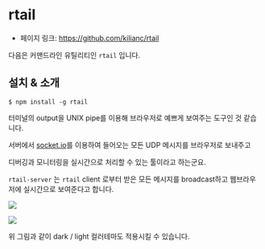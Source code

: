 # rtail

- 페이지 링크: https://github.com/kilianc/rtail


다음은 커맨드라인 유틸리티인 `rtail` 입니다.

## 설치 & 소개

    $ npm install -g rtail

터미널의 output을 UNIX pipe를 이용해 브라우저로 예쁘게 보여주는 도구인 것 같습니다.

서버에서 [socket.io](http://socket.io)를 이용하여 들어오는 모든 UDP 메시지를 브라우저로 보내주고

디버깅과 모니터링을 실시간으로 처리할 수 있는 툴이라고 하는군요.

`rtail-server` 는 `rtail` client 로부터 받은 모든 메시지를 broadcast하고 웹브라우저에 실시간으로 보여준다고 합니다.

![](https://s3.amazonaws.com/rtail/github/dark.png)

![](https://s3.amazonaws.com/rtail/github/light.png)

위 그림과 같이 dark / light 컬러테마도 적용시킬 수 있습니다.
